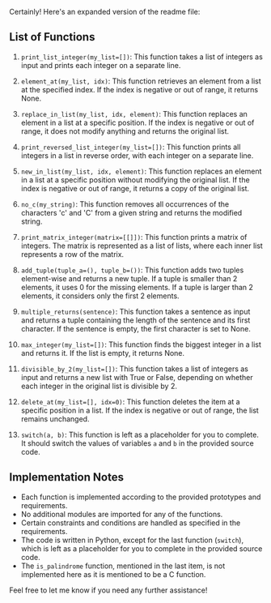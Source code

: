 Certainly! Here's an expanded version of the readme file:

## List of Functions

1. `print_list_integer(my_list=[])`: This function takes a list of integers as input and prints each integer on a separate line.

2. `element_at(my_list, idx)`: This function retrieves an element from a list at the specified index. If the index is negative or out of range, it returns None.

3. `replace_in_list(my_list, idx, element)`: This function replaces an element in a list at a specific position. If the index is negative or out of range, it does not modify anything and returns the original list.

4. `print_reversed_list_integer(my_list=[])`: This function prints all integers in a list in reverse order, with each integer on a separate line.

5. `new_in_list(my_list, idx, element)`: This function replaces an element in a list at a specific position without modifying the original list. If the index is negative or out of range, it returns a copy of the original list.

6. `no_c(my_string)`: This function removes all occurrences of the characters 'c' and 'C' from a given string and returns the modified string.

7. `print_matrix_integer(matrix=[[]])`: This function prints a matrix of integers. The matrix is represented as a list of lists, where each inner list represents a row of the matrix.

8. `add_tuple(tuple_a=(), tuple_b=())`: This function adds two tuples element-wise and returns a new tuple. If a tuple is smaller than 2 elements, it uses 0 for the missing elements. If a tuple is larger than 2 elements, it considers only the first 2 elements.

9. `multiple_returns(sentence)`: This function takes a sentence as input and returns a tuple containing the length of the sentence and its first character. If the sentence is empty, the first character is set to None.

10. `max_integer(my_list=[])`: This function finds the biggest integer in a list and returns it. If the list is empty, it returns None.

11. `divisible_by_2(my_list=[])`: This function takes a list of integers as input and returns a new list with True or False, depending on whether each integer in the original list is divisible by 2.

12. `delete_at(my_list=[], idx=0)`: This function deletes the item at a specific position in a list. If the index is negative or out of range, the list remains unchanged.

13. `switch(a, b)`: This function is left as a placeholder for you to complete. It should switch the values of variables `a` and `b` in the provided source code.

## Implementation Notes

- Each function is implemented according to the provided prototypes and requirements.
- No additional modules are imported for any of the functions.
- Certain constraints and conditions are handled as specified in the requirements.
- The code is written in Python, except for the last function (`switch`), which is left as a placeholder for you to complete in the provided source code.
- The `is_palindrome` function, mentioned in the last item, is not implemented here as it is mentioned to be a C function.

Feel free to let me know if you need any further assistance!